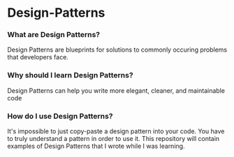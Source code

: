 # Design-Patterns
### What are Design Patterns?
Design Patterns are blueprints for solutions to commonly occuring problems that developers face.

### Why should I learn Design Patterns?
Design Patterns can help you write more elegant, cleaner, and maintainable code

### How do I use Design Patterns?
It's impossible to just copy-paste a design pattern into your code. You have to truly understand a pattern in order to use it. This repository will contain examples of Design Patterns that I wrote while I was learning.
